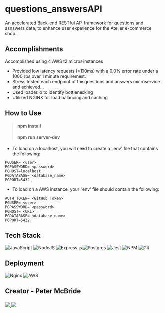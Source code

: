 # questions_answersAPI
An accelerated Back-end RESTful API framework for questions and asnswers data, to enhance user experience for the Atelier e-commerce shop.

## Accomplishments
Accomplished using 4 AWS t2.micros instances
- Provided low latency requests (<100ms) with a 0.0% error rate under a 1000 rps over 1 minute requirement.
- Stress tested each endpoint of the questions and answers microservice and achieved...
- Used loader.io to identify bottlenecking
- Utilized NGINX for load balancing and caching

## How to Use
>#### npm install
>#### npm run server-dev
- To load on a localhost, you will need to create a '.env' file that contains the following:
```
PGUSER= <user>
PGPASSWORD= <password>
PGHOST=localhost
PGDATABASE= <database_name>
PGPORT=5432
```
- To load on a AWS instance, your '.env' file should contain the following:
```
AUTH_TOKEN= <GitHub Token>
PGUSER= <user> 
PGPASSWORD= <password>
PGHOST= <URL>
PGDATABASE= <database_name>
PGPORT=5432
```


## Tech Stack
![JavaScript](https://img.shields.io/badge/javascript-%23323330.svg?style=for-the-badge&logo=javascript&logoColor=%23F7DF1E) ![NodeJS](https://img.shields.io/badge/node.js-6DA55F?style=for-the-badge&logo=node.js&logoColor=white) ![Express.js](https://img.shields.io/badge/express.js-%23404d59.svg?style=for-the-badge&logo=express&logoColor=%2361DAFB) ![Postgres](https://img.shields.io/badge/postgres-%23316192.svg?style=for-the-badge&logo=postgresql&logoColor=white) ![Jest](https://img.shields.io/badge/-jest-%23C21325?style=for-the-badge&logo=jest&logoColor=white) ![NPM](https://img.shields.io/badge/NPM-%23000000.svg?style=for-the-badge&logo=npm&logoColor=white) ![Git](https://img.shields.io/badge/git-%23F05033.svg?style=for-the-badge&logo=git&logoColor=white)

## Deployment
![Nginx](https://img.shields.io/badge/nginx-%23009639.svg?style=for-the-badge&logo=nginx&logoColor=white) ![AWS](https://img.shields.io/badge/AWS-%23FF9900.svg?style=for-the-badge&logo=amazon-aws&logoColor=white)

## Creator - Peter McBride
### <a href="https://www.linkedin.com/in/petermcbride61/">
<img src="https://img.shields.io/badge/linkedin%20-%230077B5.svg?&style=for-the-badge&logo=linkedin&logoColor=white"/>
</a>
<a href="https://github.com/GitPeteM">
<img src="https://img.shields.io/badge/github%20-%23121011.svg?&style=for-the-badge&logo=github&logoColor=white"/>
</a>
